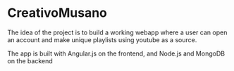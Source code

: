 # CreativoMusano
The idea of the project is to build a working webapp where a user can open an account and make unique playlists using youtube as a source.

The app is built with Angular.js on the frontend, and Node.js and MongoDB on the backend
